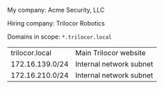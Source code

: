 My company: Acme Security, LLC

Hiring company: Trilocor Robotics

Domains in scope: `*.trilocor.local`

|                 |                         |
| --------------- | ----------------------- |
| trilocor.local  | Main Trilocor website   |
| 172.16.139.0/24 | Internal network subnet |
| 172.16.210.0/24 | Internal network subnet |